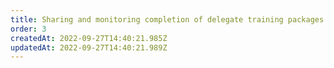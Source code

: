 ```yaml
---
title: Sharing and monitoring completion of delegate training packages
order: 3
createdAt: 2022-09-27T14:40:21.985Z
updatedAt: 2022-09-27T14:40:21.989Z
---
```

